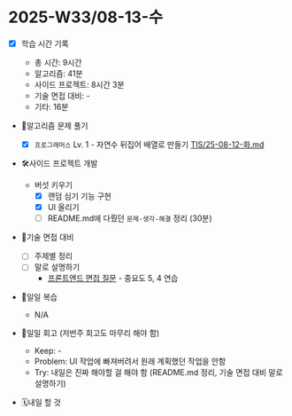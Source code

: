 <!-- 예시: 2025-W32/08-06-수 -->

# 2025-W33/08-13-수

- [x] 학습 시간 기록

  - 총 시간: 9시간
  - 알고리즘: 41분
  - 사이드 프로젝트: 8시간 3분
  - 기술 면접 대비: -
  - 기타: 16분

- 🧠알고리즘 문제 풀기

  - [x] `프로그래머스` Lv. 1 - 자연수 뒤집어 배열로 만들기 [TIS/25-08-12-화.md](/algorithm/TIS/25-08-12-화.md)

- 🛠️사이드 프로젝트 개발

  - 버섯 키우기
    - [x] 랜덤 심기 기능 구현
    - [x] UI 올리기
    - [ ] README.md에 다뤘던 `문제-생각-해결` 정리 (30분)

- 🤝기술 면접 대비

  - [ ] 주제별 정리
  - [ ] 말로 설명하기
    - [프론트엔드 면접 질문](https://github.com/Esoolgnah/Frontend-Interview-Questions?tab=readme-ov-file#star-%EC%A4%91%EC%9A%94%EB%8F%845) - 중요도 5, 4 연습

- 🔄일일 복습

  - N/A

- 🔄일일 회고 (저번주 회고도 마무리 해야 함)

  - Keep: -
  - Problem: UI 작업에 빠져버려서 원래 계획했던 작업을 안함
  - Try: 내일은 진짜 해야할 걸 해야 함 (README.md 정리, 기술 면접 대비 말로 설명하기)

- 🗓️내일 할 것
